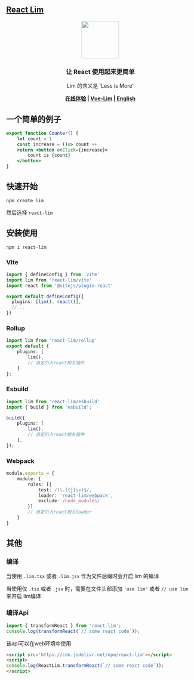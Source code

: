 <!--
 * @Author: chenzhongsheng
 * @Date: 2024-04-30 11:57:26
 * @Description: Coding something
-->


## [React Lim](https://github.com/lim-f/react-lim)

<div align='center'>
    <img width='100' src='https://shiyix.cn/images/react.svg'/>
    
### 让 React 使用起来更简单

Lim 的含义是 'Less is More'

**[在线体验](https://lim-f.github.io/playground/#8) | [Vue-Lim](https://github.com/lim-f/vue-lim) | [English](https://github.com/lim-f/react-lim)**

</div>

## 一个简单的例子

```jsx
export function Counter() {
    let count = 1
    const increase = ()=> count ++
    return <button onClick={increase}>
        count is {count}
    </button>
}
```

## 快速开始

```
npm create lim
```

然后选择 `react-lim`

## 安装使用

```
npm i react-lim
```

### Vite

```ts
import { defineConfig } from 'vite'
import lim from 'react-lim/vite'
import react from '@vitejs/plugin-react'

export default defineConfig({
  plugins: [lim(), react()],
  // ...
})
```

### Rollup

```ts
import lim from 'react-lim/rollup'
export default {
    plugins: [
        lim(),
        // 自定引入react相关插件
    ]
};
```

### Esbuild

```ts
import lim from 'react-lim/esbuild'
import { build } from 'esbuild';

build({
    plugins: [
        lim(),
        // 自定引入react相关插件
    ],
});
```

### Webpack

```ts
module.exports = {
    module: {
        rules: [{
            test: /(\.[tj]sx)$/,
            loader: 'react-lim/webpack',
            exclude: /node_modules/
        }]
        // 自定引入react相关loader
    }
}
```

## 其他

### 编译

当使用 `.lim.tsx` 或者 `.lim.jsx` 作为文件后缀时会开启 lim 的编译

当使用仅 `.tsx` 或者 `.jsx` 时，需要在文件头部添加 `'use lim'` 或者 `// use lim` 来开启 lim编译

### 编译Api

```js
import { transformReact } from 'react-lim';
console.log(transformReact(`// some react code`));
```

该api可以在web环境中使用

```html
<script src='https://cdn.jsdelivr.net/npm/react-lim'></script>
<script>
console.log(ReactLim.transformReact(`// some react code`));
</script>
```



